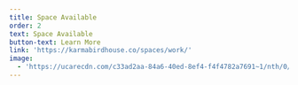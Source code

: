 ```yaml
---
title: Space Available
order: 2
text: Space Available
button-text: Learn More
link: 'https://karmabirdhouse.co/spaces/work/'
image:
  - 'https://ucarecdn.com/c33ad2aa-84a6-40ed-8ef4-f4f4782a7691~1/nth/0/'
---
```


